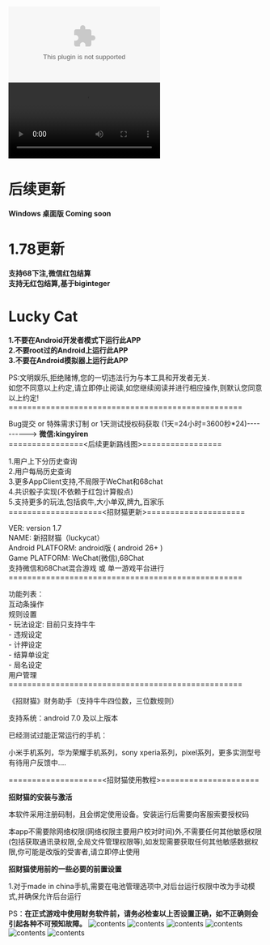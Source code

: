  ![下载招财猫1.78](./1.78.apk)
 <br>
 ![下载招财猫1.78演示视频](./demo.webm)
# 后续更新
<b>Windows 桌面版 Coming soon</b>

# 1.78更新
<b>支持68下注,微信红包结算</b><br>
<b>支持无红包结算,基于biginteger</b>

# Lucky Cat
<b>1.不要在Android开发者模式下运行此APP</b><br>
<b>2.不要root过的Android上运行此APP</b><br>
<b>3.不要在Android模拟器上运行此APP</b><br>
<p></p>
PS:文明娱乐,拒绝赌博,您的一切违法行为与本工具和开发者无关.<br>
如您不同意以上约定,请立即停止阅读,如您继续阅读并进行相应操作,则默认您同意以上约定!<br>
==================================================<br>
<p></p>
Bug提交 or 特殊需求订制 or 1天测试授权码获取 (1天=24小时=3600秒*24)----------> <b>微信:kingyiren<br></b>
================<后续更新路线图>=================<br>
<p></p>
1.用户上下分历史查询<br>
2.用户每局历史查询<br>
3.更多AppClient支持,不局限于WeChat和68chat<br>
4.共识骰子实现(不依赖于红包计算骰点)<br>
5.支持更多的玩法,包括疯牛,大小单双,牌九,百家乐<br>
====================<招财猫更新>=====================
<p></p>
VER: version 1.7<br>
NAME: 新招财猫（luckycat）<br>
Android PLATFORM: android版 ( android 26+ )<br>
Game PLATFORM: WeChat(微信),68Chat<br>
支持微信和68Chat混合游戏 或 单一游戏平台进行
<br>
==================================================
<br><p></p>
功能列表：<br>
互动条操作<br>
规则设置<br>
- 玩法设定: 目前只支持牛牛<br>
- 违规设定<br>
- 计押设定<br>
- 结算单设定<br>
- 局名设定<br>
用户管理<br>
==================================================
<p></p>
《招财猫》财务助手（支持牛牛四位数，三位数规则）

支持系统：android 7.0 及以上版本

已经测试过能正常运行的手机：

小米手机系列，华为荣耀手机系列，sony xperia系列，pixel系列，更多实测型号有待用户反馈中....

====================<招财猫使用教程>=====================

<b>招财猫的安装与激活</b>

本软件采用注册码制，且会绑定使用设备。安装运行后需要向客服索要授权码

本app不需要除网络权限(网络权限主要用户校对时间)外,不需要任何其他敏感权限(包括获取通讯录权限,全局文件管理权限等),如发现需要获取任何其他敏感数据权限,你可能是改版的受害者,请立即停止使用
  
<b>招财猫使用前的一些必要的前置设置</b>

1.对于made in china手机,需要在电池管理选项中,对后台运行权限中改为手动模式,并确保允许后台运行

PS：<b>在正式游戏中使用财务软件前，请务必检查以上否设置正确，如不正确则会引起各种不可预知故障。</b>
![contents](./screenshots/1.png#h50)
![contents](./screenshots/2.png#h50)
![contents](./screenshots/3.png#h50)
![contents](./screenshots/4.png#h50)
![contents](./screenshots/x1.png#h50)
![contents](./screenshots/x2.png#h50)





